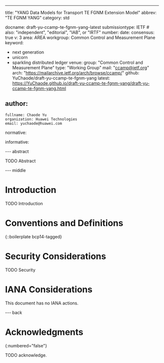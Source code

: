 ---
title: "YANG Data Models for Transport TE FGNM Extension Model"
abbrev: "TE FGNM YANG"
category: std

docname: draft-yu-ccamp-te-fgnm-yang-latest
submissiontype: IETF  # also: "independent", "editorial", "IAB", or "IRTF"
number:
date:
consensus: true
v: 3
area: AREA
workgroup: Common Control and Measurement Plane
keyword:
 - next generation
 - unicorn
 - sparkling distributed ledger
venue:
  group: "Common Control and Measurement Plane"
  type: "Working Group"
  mail: "ccamp@ietf.org"
  arch: "https://mailarchive.ietf.org/arch/browse/ccamp/"
  github: YuChaode/draft-yu-ccamp-te-fgnm-yang
  latest: https://YuChaode.github.io/draft-yu-ccamp-te-fgnm-yang/draft-yu-ccamp-te-fgnm-yang.html

author:
 -
    fullname: Chaode Yu
    organization: Huawei Technologies
    email: yuchaode@huawei.com

normative:

informative:


--- abstract

TODO Abstract


--- middle

# Introduction

TODO Introduction


# Conventions and Definitions

{::boilerplate bcp14-tagged}


# Security Considerations

TODO Security


# IANA Considerations

This document has no IANA actions.


--- back

# Acknowledgments
{:numbered="false"}

TODO acknowledge.
